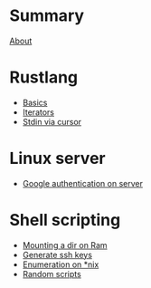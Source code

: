 # Summary

[About](./about.md)

<!-- # Assembly -->
<!-- - [Assembly](./assemly/index.md) -->

# Rustlang
- [Basics](./rust/basics.md)
- [Iterators](./rust/iterators.md)
- [Stdin via cursor](./rust/stdin.md)

# Linux server
- [Google authentication on server](./server/google-authentication.md)

# Shell scripting
- [Mounting a dir on Ram](./bash/index.md)
- [Generate ssh keys](./bash/ssh_gen.md)
- [Enumeration on *nix](./bash/enumeration.md)
- [Random scripts ](./bash/random.md)
